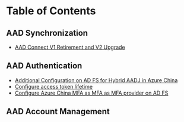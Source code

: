 # Table of Contents

## AAD Synchronization

- [AAD Connect V1 Retirement and V2 Upgrade](https://github.com/Xuzhou-Huang/AAD-Study/blob/main/AAD%20Connect%20V1%20Retirement%20and%20V2%20Upgrade.md)

## AAD Authentication

- [Additional Configuration on AD FS for Hybrid AADJ in Azure China](https://github.com/Xuzhou-Huang/AAD-Study/blob/main/Additional%20Configuration%20on%20AD%20FS%20for%20Hybrid%20AADJ%20in%20Azure%20China.md)
- [Configure access token lifetime](https://github.com/Xuzhou-Huang/AAD-Study/blob/main/Configure%20access%20token%20lifetime.md)
- [Configure Azure China MFA as MFA as MFA provider on AD FS](https://github.com/Xuzhou-Huang/AAD-Study/blob/main/Configure%20Azure%20China%20MFA%20as%20MFA%20as%20MFA%20provider%20on%20AD%20FS.md)

## AAD Account Management
